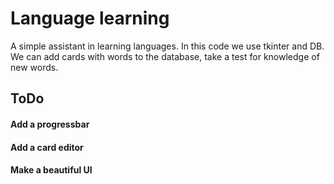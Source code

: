 # Language learning
A simple assistant in learning languages. In this code we use tkinter and DB. We can add cards with words to the database, take a test for knowledge of new words.

## ToDo
#### Add a progressbar
#### Add a card editor
#### Make a beautiful UI
